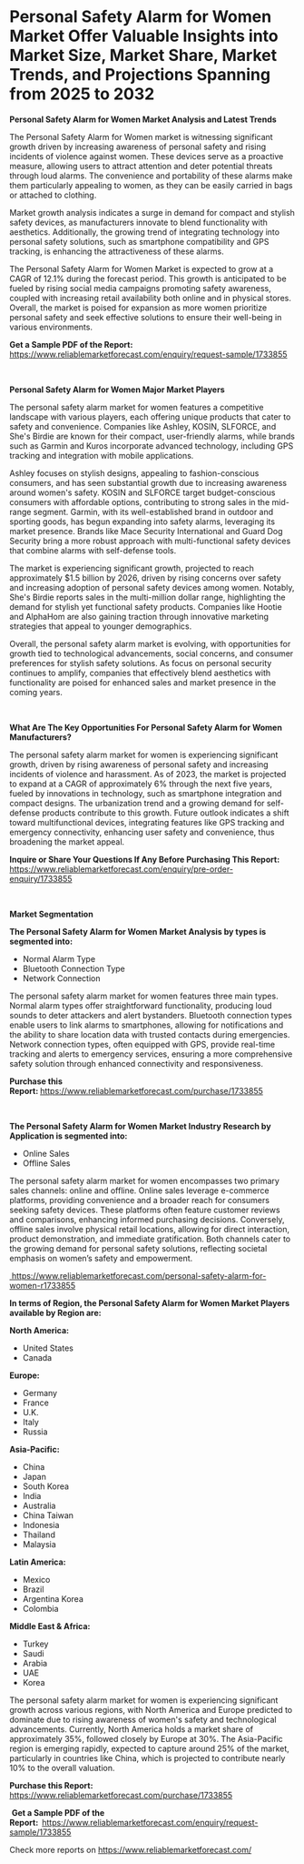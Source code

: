 <p><h1>Personal Safety Alarm for Women Market Offer Valuable Insights into Market Size, Market Share, Market Trends, and Projections Spanning from 2025 to 2032</h1></p><p><strong>Personal Safety Alarm for Women Market Analysis and Latest Trends</strong></p>
<p><p>The Personal Safety Alarm for Women market is witnessing significant growth driven by increasing awareness of personal safety and rising incidents of violence against women. These devices serve as a proactive measure, allowing users to attract attention and deter potential threats through loud alarms. The convenience and portability of these alarms make them particularly appealing to women, as they can be easily carried in bags or attached to clothing.</p><p>Market growth analysis indicates a surge in demand for compact and stylish safety devices, as manufacturers innovate to blend functionality with aesthetics. Additionally, the growing trend of integrating technology into personal safety solutions, such as smartphone compatibility and GPS tracking, is enhancing the attractiveness of these alarms.</p><p>The Personal Safety Alarm for Women Market is expected to grow at a CAGR of 12.1% during the forecast period. This growth is anticipated to be fueled by rising social media campaigns promoting safety awareness, coupled with increasing retail availability both online and in physical stores. Overall, the market is poised for expansion as more women prioritize personal safety and seek effective solutions to ensure their well-being in various environments.</p></p>
<p><strong>Get a Sample PDF of the Report:&nbsp;</strong> <a href="https://www.reliablemarketforecast.com/enquiry/request-sample/1733855?utm_campaign=2272&utm_medium=2&utm_source=Github&utm_content=ia&utm_term=08022025&utm_id=personal-safety-alarm-for-women">https://www.reliablemarketforecast.com/enquiry/request-sample/1733855</a></p>
<p>&nbsp;</p>
<p><strong>Personal Safety Alarm for Women Major Market Players</strong></p>
<p><p>The personal safety alarm market for women features a competitive landscape with various players, each offering unique products that cater to safety and convenience. Companies like Ashley, KOSIN, SLFORCE, and She's Birdie are known for their compact, user-friendly alarms, while brands such as Garmin and Kuros incorporate advanced technology, including GPS tracking and integration with mobile applications.</p><p>Ashley focuses on stylish designs, appealing to fashion-conscious consumers, and has seen substantial growth due to increasing awareness around women's safety. KOSIN and SLFORCE target budget-conscious consumers with affordable options, contributing to strong sales in the mid-range segment. Garmin, with its well-established brand in outdoor and sporting goods, has begun expanding into safety alarms, leveraging its market presence. Brands like Mace Security International and Guard Dog Security bring a more robust approach with multi-functional safety devices that combine alarms with self-defense tools.</p><p>The market is experiencing significant growth, projected to reach approximately $1.5 billion by 2026, driven by rising concerns over safety and increasing adoption of personal safety devices among women. Notably, She's Birdie reports sales in the multi-million dollar range, highlighting the demand for stylish yet functional safety products. Companies like Hootie and AlphaHom are also gaining traction through innovative marketing strategies that appeal to younger demographics.</p><p>Overall, the personal safety alarm market is evolving, with opportunities for growth tied to technological advancements, social concerns, and consumer preferences for stylish safety solutions. As focus on personal security continues to amplify, companies that effectively blend aesthetics with functionality are poised for enhanced sales and market presence in the coming years.</p></p>
<p>&nbsp;</p>
<p><strong>What Are The Key Opportunities For Personal Safety Alarm for Women Manufacturers?</strong></p>
<p><p>The personal safety alarm market for women is experiencing significant growth, driven by rising awareness of personal safety and increasing incidents of violence and harassment. As of 2023, the market is projected to expand at a CAGR of approximately 6% through the next five years, fueled by innovations in technology, such as smartphone integration and compact designs. The urbanization trend and a growing demand for self-defense products contribute to this growth. Future outlook indicates a shift toward multifunctional devices, integrating features like GPS tracking and emergency connectivity, enhancing user safety and convenience, thus broadening the market appeal.</p></p>
<p><strong>Inquire or Share Your Questions If Any Before Purchasing This Report:</strong> <a href="https://www.reliablemarketforecast.com/enquiry/pre-order-enquiry/1733855?utm_campaign=2272&utm_medium=2&utm_source=Github&utm_content=ia&utm_term=08022025&utm_id=personal-safety-alarm-for-women">https://www.reliablemarketforecast.com/enquiry/pre-order-enquiry/1733855</a></p>
<p>&nbsp;</p>
<p><strong>Market Segmentation</strong></p>
<p><strong>The Personal Safety Alarm for Women Market Analysis by types is segmented into:</strong></p>
<p><ul><li>Normal Alarm Type</li><li>Bluetooth Connection Type</li><li>Network Connection</li></ul></p>
<p><p>The personal safety alarm market for women features three main types. Normal alarm types offer straightforward functionality, producing loud sounds to deter attackers and alert bystanders. Bluetooth connection types enable users to link alarms to smartphones, allowing for notifications and the ability to share location data with trusted contacts during emergencies. Network connection types, often equipped with GPS, provide real-time tracking and alerts to emergency services, ensuring a more comprehensive safety solution through enhanced connectivity and responsiveness.</p></p>
<p><strong>Purchase this Report:&nbsp;</strong><a href="https://www.reliablemarketforecast.com/purchase/1733855?utm_campaign=2272&utm_medium=2&utm_source=Github&utm_content=ia&utm_term=08022025&utm_id=personal-safety-alarm-for-women">https://www.reliablemarketforecast.com/purchase/1733855</a></p>
<p>&nbsp;</p>
<p><strong>The Personal Safety Alarm for Women Market Industry Research by Application is segmented into:</strong></p>
<p><ul><li>Online Sales</li><li>Offline Sales</li></ul></p>
<p><p>The personal safety alarm market for women encompasses two primary sales channels: online and offline. Online sales leverage e-commerce platforms, providing convenience and a broader reach for consumers seeking safety devices. These platforms often feature customer reviews and comparisons, enhancing informed purchasing decisions. Conversely, offline sales involve physical retail locations, allowing for direct interaction, product demonstration, and immediate gratification. Both channels cater to the growing demand for personal safety solutions, reflecting societal emphasis on women’s safety and empowerment.</p></p>
<p><a href="https://www.reliablemarketforecast.com/personal-safety-alarm-for-women-r1733855?utm_campaign=2272&utm_medium=2&utm_source=Github&utm_content=ia&utm_term=08022025&utm_id=personal-safety-alarm-for-women">&nbsp;https://www.reliablemarketforecast.com/personal-safety-alarm-for-women-r1733855</a></p>
<p><strong>In terms of Region, the Personal Safety Alarm for Women Market Players available by Region are:</strong></p>
<p>
    <p> <strong> North America: </strong>
        <ul>
            <li>United States</li>
            <li>Canada</li>
        </ul>
        </p> 
    <p> <strong> Europe: </strong>
        <ul>
            <li>Germany</li>
            <li>France</li>
            <li>U.K.</li>
            <li>Italy</li>
            <li>Russia</li>
        </ul>
        </p> 
    <p> <strong> Asia-Pacific: </strong>
        <ul>
            <li>China</li>
            <li>Japan</li>
            <li>South Korea</li>
            <li>India</li>
            <li>Australia</li>
            <li>China Taiwan</li>
            <li>Indonesia</li>
            <li>Thailand</li>
            <li>Malaysia</li>
        </ul>
        </p> 
    <p> <strong> Latin America: </strong>
        <ul>
            <li>Mexico</li>
            <li>Brazil</li>
            <li>Argentina Korea</li>
            <li>Colombia</li>
        </ul>
        </p> 
    <p> <strong> Middle East & Africa: </strong>
        <ul>
            <li>Turkey</li>
            <li>Saudi</li>
            <li>Arabia</li>
            <li>UAE</li>
            <li>Korea</li>
        </ul>
    </p>
    </p>
<p><p>The personal safety alarm market for women is experiencing significant growth across various regions, with North America and Europe predicted to dominate due to rising awareness of women's safety and technological advancements. Currently, North America holds a market share of approximately 35%, followed closely by Europe at 30%. The Asia-Pacific region is emerging rapidly, expected to capture around 25% of the market, particularly in countries like China, which is projected to contribute nearly 10% to the overall valuation.</p></p>
<p><strong>Purchase this Report: </strong><a href="https://www.reliablemarketforecast.com/purchase/1733855?utm_campaign=2272&utm_medium=2&utm_source=Github&utm_content=ia&utm_term=08022025&utm_id=personal-safety-alarm-for-women">https://www.reliablemarketforecast.com/purchase/1733855</a></p>
<p>&nbsp;<strong>Get a Sample PDF of the Report:&nbsp;&nbsp;</strong><a href="https://www.reliablemarketforecast.com/enquiry/request-sample/1733855?utm_campaign=2272&utm_medium=2&utm_source=Github&utm_content=ia&utm_term=08022025&utm_id=personal-safety-alarm-for-women">https://www.reliablemarketforecast.com/enquiry/request-sample/1733855</a></p>
<p><strong></strong></p>
<p>Check more reports on <a href="https://www.reliablemarketforecast.com/?utm_campaign=2272&utm_medium=2&utm_source=Github&utm_content=ia&utm_term=08022025&utm_id=personal-safety-alarm-for-women">https://www.reliablemarketforecast.com/</a></p>
